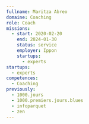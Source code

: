 ```yaml
---
fullname: Maritza Abreo
domaine: Coaching
role: Coach
missions:
  - start: 2020-02-20
    end: 2024-01-30
    status: service
    employer: Ippon
    startups:
      - experts
startups:
  - experts
competences:
  - Coaching
previously:
  - 1000.jours
  - 1000.premiers.jours.blues
  - infoparquet
  - zen
---
```

